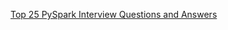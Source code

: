 [Top 25 PySpark Interview Questions and Answers](https://interviewprep.org/pyspark-interview-questions/)
